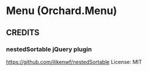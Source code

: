 # Menu (Orchard.Menu)

## CREDITS

### nestedSortable jQuery plugin
https://github.com/ilikenwf/nestedSortable
License: MIT


